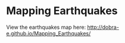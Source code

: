 # Mapping Earthquakes

View the earthquakes map here: http://dobra-e.github.io/Mapping_Earthquakes/
